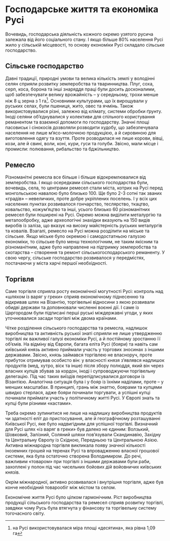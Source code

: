 Господарське життя та економіка Русі
=====================================

Вочевидь, господарська діяльність кожного окремо узятого русича залежала
від його соціального стану. І якщо більше 80% населення Русі жило у
сільській місцевості, то основу економіки Русі складало сільське
господарство.

Сільське господарство
---------------------

Давні традиції, природні умови та велика кількість землі у володінні
селян сприяли розвитку землеробства та тваринництва. Плуг, соха, серп,
коса, борона та інші знаряддя праці були досить досконалими, щоб
забезпечувати велику врожайність – у середньому, трохи менше ніж 8 ц
зерна з 1 га[^3]. Основними культурами, що їх вирощували у руських
селах, були пшениця, жито, овес та ячмінь. Також використовувалися
різні, залежно від клімату, системи обробки ґрунту. Іноді селяни
об’єднувалися у колективи для спільного користування реманентом та
взаємної допомоги по господарству. Значні площі пасовиськ і сінокосів
дозволяли розводити худобу, що забезпечувала населення не лише
м’ясо-молочною продукцією, а й сировиною для виготовлення одягу та
взуття. Проте розводилася не лише корови, вівці, кози, але й свині,
воли, коні, кури, гуси та голуби. Звісно, мали місце і промисли:
полювання, рибальство та бджільництво.

Ремесло
-------

Різноманітні ремесла все більше і більше відокремлювалися від
землеробства. І якщо осередками сільського господарства були, вочевидь,
села, то центрами ремесел стали міста, котрих на Русі перед монгольською
навалою було близько 100. Ще було 2-3 сотні так званих «градів» –
невеличких, проте добре укріплених поселень. І у всіх цих населених
пунктах розвивалося гончарство, теслярство, ткацтво, ковальство,
кожум’яцтво та інші, усього близько 60 різноманітних ремесел були
поширені на Русі. Окремо можна виділити металургію та металообробку,
адже археологічні знахідки вказують на 150 видів виробів із заліза, що
вказує на високу майстерність руських металургів та ковалів. Взагалі,
ремесло на Русі можна розділити на міське та сільське. Якщо міське було
окремою і самодостатньою галуззю економіки, то сільське було менш
технологічним, не таким якісним та різноманітним, адже було направлене
на підтримку землеробства та скотарства – створення та ремонт
сільськогосподарського реманенту. У свою чергу, сільське господарство
розвивалося у передмістях, постачаючи у міста харчі першої необхідності.

Торгівля
--------

Саме торгівля сприяла росту економічної могутності Русі: контроль над
«шляхом із варяг у греки» сприяв економічному піднесенню та відкривав
шлях на Візантію, торгівельні відносини з якою розвивали обидві держави
та доповнювали численні воєнні дії. І саме із Царгородом були підписані
перші руські міждержавні угоди, у яких уточнювалися засади торгівлі між
двома країнами.

Чітке розділення сільського господарства та ремесла, надлишок
виробництва та активність руської знаті сприяли не лише утвердженню
торгівлі як важливої галузі економіки Русі, а й постійному зростанню її
об’ємів. На відміну від Європи, багата еліта Русі (бояри) та навіть сам
київський князь активно приймали участь у торгових зносинах з іншими
державами. Звісно, князь займався торгівлею не власноруч, проте прибуток
отримував особисто він: у власності князя з’являвся надлишок продуктів
(мед, хутро, віск та інше) після збору полюддя, який він через власних
купців збував за кордон, іноді і супроводжуючи торгівельну делегацію.
Під час таких виїздів перепідписувалися договори із Візантією.
Аналогічна ситуація була і у бояр із їхніми наділами, проте – у менших
масштабах. В принципі, грань між знаттю, боярами та купцями швидко
стерлася, адже бояри починали торгувати, а успішні купці починали
приймати участь у політичному житті Русі. У Європі знать та купці були
різними «кастами».

Треба окремо зупинитися не лише на надлишку виробництва продуктів чи
здатності еліт до пристосування, але й географічному розташуванні
Київської Русі, яке було надвигідним для успішної торгівлі. Визначний
для Русі шлях «із варяг в греки» був далеко не єдиним: Волзький,
Шовковий, Залізний, Соляний шляхи пов’язували Скандинавію, Західну та
Центральну Європу із Східною, Передньою та Центральною Азією. Активна
міжнародна торгівля викликала появу значної кількості іноземних грошей
на теренах Русі та впровадженню власної грошової системи, яка була
остаточно створена Володимиром. До речі, важливим «товаром» при торгівлі
з іншими державами були раби, захоплені у полон під час чисельних
бойових дій войовничих київських князів.

Окрім міжнародної, активно розвивалася і внутрішня торгівля, адже був
конче необхідний товарообіг між містом та селом.

Економічне життя Русі було цілком гармонічним. Ріст виробництва
продукції сільського господарства та ремесел сприяв розвитку торгівлі,
завдяки чому Русь була втягнута у фінансову та торгівельну систему
тогочасного світу.

[^3]: на Русі використовувалася міра площі «десятина», яка рівна 1,09 га
